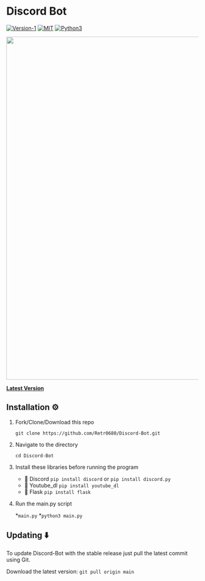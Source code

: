 # Discord Bot

[![Version-1](https://img.shields.io/badge/Version-2-green)](https://github.com/Retr0680/Discord-Bot)
[![MIT](https://img.shields.io/badge/MIT)](https://img.shields.io/badge/license-MIT-blue)
[![Python3](https://img.shields.io/badge/Python3-red)](https://img.shields.io/badge/Python3-red)

<p align="center">
<img align="center" src=".img/main" width="900">
</p>

[**Latest Version**](htpps://github.com/Retr0680/Discord-Bot/)

## Installation ⚙️

1. Fork/Clone/Download this repo

    `git clone https://github.com/Retr0680/Discord-Bot.git`

2. Navigate to the directory

    `cd Discord-Bot`

3. Install these libraries before running the program
    - 📌 Discord `pip install discord` or `pip install discord.py`
    - 📌 Youtube_dl `pip install youtube_dl`
    - 📌 Flask `pip install flask`

4. Run the main.py script

    *`main.py`
    *`python3 main.py`

## Updating ⬇️

To update Discord-Bot with the stable release just pull the latest commit using Git.

Download the latest version: `git pull origin main`